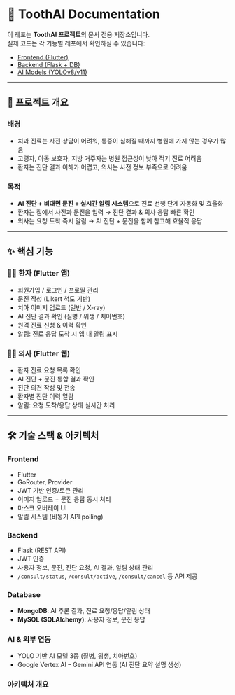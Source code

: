 # 🦷 ToothAI Documentation

이 레포는 **ToothAI 프로젝트**의 문서 전용 저장소입니다.  
실제 코드는 각 기능별 레포에서 확인하실 수 있습니다:

- [Frontend (Flutter)](https://github.com/HoJun-7/toothai-frontend)  
- [Backend (Flask + DB)](https://github.com/HoJun-7/toothai-backend)  
- [AI Models (YOLOv8/v11)](https://github.com/HoJun-7/toothai-ai)  

---

## 📌 프로젝트 개요
### 배경
- 치과 진료는 사전 상담이 어려워, 통증이 심해질 때까지 병원에 가지 않는 경우가 많음  
- 고령자, 아동 보호자, 지방 거주자는 병원 접근성이 낮아 적기 진료 어려움  
- 환자는 진단 결과 이해가 어렵고, 의사는 사전 정보 부족으로 어려움  

### 목적
- **AI 진단 + 비대면 문진 + 실시간 알림 시스템**으로 진료 선행 단계 자동화 및 효율화  
- 환자는 집에서 사진과 문진을 입력 → 진단 결과 & 의사 응답 빠른 확인  
- 의사는 요청 도착 즉시 알림 → AI 진단 + 문진을 함께 참고해 효율적 응답 

---

## ✨ 핵심 기능
### 🧑‍⚕️ 환자 (Flutter 앱)
- 회원가입 / 로그인 / 프로필 관리
- 문진 작성 (Likert 척도 기반)
- 치아 이미지 업로드 (일반 / X-ray)
- AI 진단 결과 확인 (질병 / 위생 / 치아번호)
- 원격 진료 신청 & 이력 확인
- 알림: 진료 응답 도착 시 앱 내 알림 표시

### 👨‍⚕️ 의사 (Flutter 웹)
- 환자 진료 요청 목록 확인
- AI 진단 + 문진 통합 결과 확인
- 진단 의견 작성 및 전송
- 환자별 진단 이력 열람
- 알림: 요청 도착/응답 상태 실시간 처리 

---

## 🛠 기술 스택 & 아키텍처
### Frontend
- Flutter
- GoRouter, Provider
- JWT 기반 인증/토큰 관리
- 이미지 업로드 + 문진 응답 동시 처리
- 마스크 오버레이 UI
- 알림 시스템 (비동기 API polling)

### Backend
- Flask (REST API)
- JWT 인증
- 사용자 정보, 문진, 진단 요청, AI 결과, 알림 상태 관리
- `/consult/status`, `/consult/active`, `/consult/cancel` 등 API 제공

### Database
- **MongoDB**: AI 추론 결과, 진료 요청/응답/알림 상태  
- **MySQL (SQLAlchemy)**: 사용자 정보, 문진 응답

### AI & 외부 연동
- YOLO 기반 AI 모델 3종 (질병, 위생, 치아번호)
- Google Vertex AI – Gemini API 연동 (AI 진단 요약 설명 생성) 

### 아키텍처 개요

